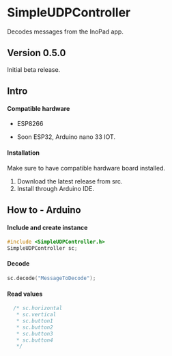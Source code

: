 # SimpleUDPController
 Decodes messages from the InoPad app.

## Version 0.5.0

Initial beta release.

## Intro



#### Compatible hardware

- ESP8266

- Soon ESP32, Arduino nano 33 IOT.




#### Installation

Make sure to have compatible hardware board installed.

1. Download the latest release from src.
2. Install through Arduino IDE.



## How to - Arduino

#### Include and create instance
```cpp
#include <SimpleUDPController.h>
SimpleUDPController sc;
```


#### Decode
```cpp
sc.decode("MessageToDecode");
```

#### Read values
```cpp
  /* sc.horizontal
   * sc.vertical
   * sc.button1
   * sc.button2
   * sc.button3
   * sc.button4
   */
```